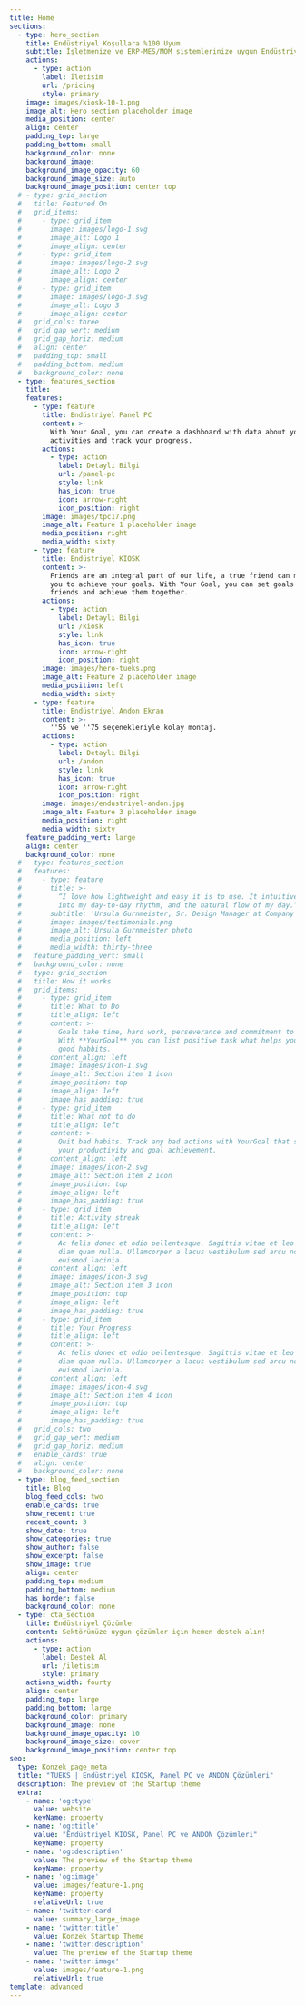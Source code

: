 ```yaml
---
title: Home
sections:
  - type: hero_section
    title: Endüstriyel Koşullara %100 Uyum 
    subtitle: İşletmenize ve ERP-MES/MOM sistemlerinize uygun Endüstriyel **KIOSK**, **Panel PC** ve **ANDON** ekran çözümleri. 
    actions:
      - type: action
        label: İletişim
        url: /pricing
        style: primary
    image: images/kiosk-10-1.png
    image_alt: Hero section placeholder image
    media_position: center
    align: center
    padding_top: large
    padding_bottom: small
    background_color: none
    background_image: 
    background_image_opacity: 60
    background_image_size: auto
    background_image_position: center top
  # - type: grid_section
  #   title: Featured On
  #   grid_items:
  #     - type: grid_item
  #       image: images/logo-1.svg
  #       image_alt: Logo 1
  #       image_align: center
  #     - type: grid_item
  #       image: images/logo-2.svg
  #       image_alt: Logo 2
  #       image_align: center
  #     - type: grid_item
  #       image: images/logo-3.svg
  #       image_alt: Logo 3
  #       image_align: center
  #   grid_cols: three
  #   grid_gap_vert: medium
  #   grid_gap_horiz: medium
  #   align: center
  #   padding_top: small
  #   padding_bottom: medium
  #   background_color: none
  - type: features_section
    title: 
    features:
      - type: feature
        title: Endüstriyel Panel PC
        content: >-
          With Your Goal, you can create a dashboard with data about your
          activities and track your progress.
        actions:
          - type: action
            label: Detaylı Bilgi
            url: /panel-pc
            style: link
            has_icon: true
            icon: arrow-right
            icon_position: right
        image: images/tpc17.png
        image_alt: Feature 1 placeholder image
        media_position: right
        media_width: sixty
      - type: feature
        title: Endüstriyel KIOSK
        content: >-
          Friends are an integral part of our life, a true friend can motivate
          you to achieve your goals. With Your Goal, you can set goals with your
          friends and achieve them together.
        actions:
          - type: action
            label: Detaylı Bilgi
            url: /kiosk
            style: link
            has_icon: true
            icon: arrow-right
            icon_position: right
        image: images/hero-tueks.png
        image_alt: Feature 2 placeholder image
        media_position: left
        media_width: sixty
      - type: feature
        title: Endüstriyel Andon Ekran
        content: >-
          ''55 ve ''75 seçenekleriyle kolay montaj.
        actions:
          - type: action
            label: Detaylı Bilgi
            url: /andon
            style: link
            has_icon: true
            icon: arrow-right
            icon_position: right
        image: images/endustriyel-andon.jpg
        image_alt: Feature 3 placeholder image
        media_position: right
        media_width: sixty
    feature_padding_vert: large
    align: center
    background_color: none
  # - type: features_section
  #   features:
  #     - type: feature
  #       title: >-
  #         “I love how lightweight and easy it is to use. It intuitively builds
  #         into my day-to-day rhythm, and the natural flow of my day.”
  #       subtitle: 'Ursula Gurnmeister, Sr. Design Manager at Company'
  #       image: images/testimonials.png
  #       image_alt: Ursula Gurnmeister photo
  #       media_position: left
  #       media_width: thirty-three
  #   feature_padding_vert: small
  #   background_color: none
  # - type: grid_section
  #   title: How it works
  #   grid_items:
  #     - type: grid_item
  #       title: What to Do
  #       title_align: left
  #       content: >-
  #         Goals take time, hard work, perseverance and commitment to achieve it.
  #         With **YourGoal** you can list positive task what helps you to create
  #         good habbits.
  #       content_align: left
  #       image: images/icon-1.svg
  #       image_alt: Section item 1 icon
  #       image_position: top
  #       image_align: left
  #       image_has_padding: true
  #     - type: grid_item
  #       title: What not to do
  #       title_align: left
  #       content: >-
  #         Quit bad habits. Track any bad actions with YourGoal that sabotage
  #         your productivity and goal achievement.
  #       content_align: left
  #       image: images/icon-2.svg
  #       image_alt: Section item 2 icon
  #       image_position: top
  #       image_align: left
  #       image_has_padding: true
  #     - type: grid_item
  #       title: Activity streak
  #       title_align: left
  #       content: >-
  #         Ac felis donec et odio pellentesque. Sagittis vitae et leo duis ut
  #         diam quam nulla. Ullamcorper a lacus vestibulum sed arcu non odio
  #         euismod lacinia.
  #       content_align: left
  #       image: images/icon-3.svg
  #       image_alt: Section item 3 icon
  #       image_position: top
  #       image_align: left
  #       image_has_padding: true
  #     - type: grid_item
  #       title: Your Progress
  #       title_align: left
  #       content: >-
  #         Ac felis donec et odio pellentesque. Sagittis vitae et leo duis ut
  #         diam quam nulla. Ullamcorper a lacus vestibulum sed arcu non odio
  #         euismod lacinia.
  #       content_align: left
  #       image: images/icon-4.svg
  #       image_alt: Section item 4 icon
  #       image_position: top
  #       image_align: left
  #       image_has_padding: true
  #   grid_cols: two
  #   grid_gap_vert: medium
  #   grid_gap_horiz: medium
  #   enable_cards: true
  #   align: center
  #   background_color: none
  - type: blog_feed_section
    title: Blog
    blog_feed_cols: two
    enable_cards: true
    show_recent: true
    recent_count: 3
    show_date: true
    show_categories: true
    show_author: false
    show_excerpt: false
    show_image: true
    align: center
    padding_top: medium
    padding_bottom: medium
    has_border: false
    background_color: none
  - type: cta_section
    title: Endüstriyel Çözümler
    content: Sektörünüze uygun çözümler için hemen destek alın!
    actions:
      - type: action
        label: Destek Al
        url: /iletisim
        style: primary
    actions_width: fourty
    align: center
    padding_top: large
    padding_bottom: large
    background_color: primary
    background_image: none
    background_image_opacity: 10
    background_image_size: cover
    background_image_position: center top
seo:
  type: Konzek_page_meta
  title: "TUEKS | Endüstriyel KIOSK, Panel PC ve ANDON Çözümleri"
  description: The preview of the Startup theme
  extra:
    - name: 'og:type'
      value: website
      keyName: property
    - name: 'og:title'
      value: "Endüstriyel KIOSK, Panel PC ve ANDON Çözümleri"
      keyName: property
    - name: 'og:description'
      value: The preview of the Startup theme
      keyName: property
    - name: 'og:image'
      value: images/feature-1.png
      keyName: property
      relativeUrl: true
    - name: 'twitter:card'
      value: summary_large_image
    - name: 'twitter:title'
      value: Konzek Startup Theme
    - name: 'twitter:description'
      value: The preview of the Startup theme
    - name: 'twitter:image'
      value: images/feature-1.png
      relativeUrl: true
template: advanced
---
```

